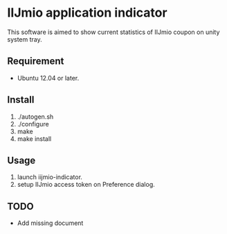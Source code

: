 IIJmio application indicator
============================

This software is aimed to show current statistics of IIJmio coupon on unity system tray.

Requirement
-----------

* Ubuntu 12.04 or later.

Install
-------

1) ./autogen.sh
2) ./configure
3) make
4) make install

Usage
-----

1) launch iijmio-indicator.
2) setup IIJmio access token on Preference dialog.

TODO
----

* Add missing document

